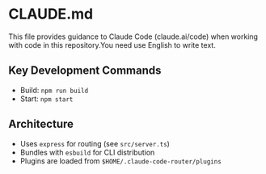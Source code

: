 # CLAUDE.md

This file provides guidance to Claude Code (claude.ai/code) when working with code in this repository.You need use English to write text.

## Key Development Commands
- Build: `npm run build`
- Start: `npm start`

## Architecture
- Uses `express` for routing (see `src/server.ts`)
- Bundles with `esbuild` for CLI distribution
- Plugins are loaded from `$HOME/.claude-code-router/plugins`